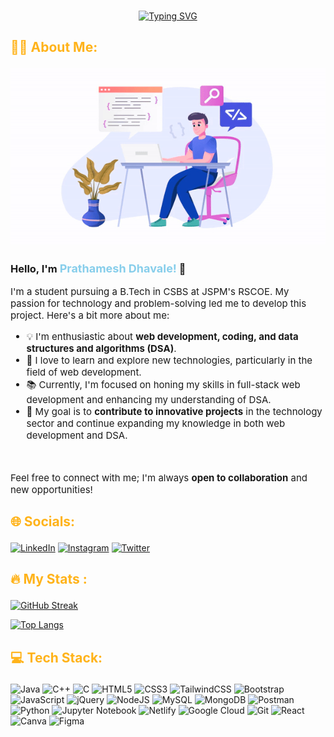 <br>
<p align="center">
<a href="https://git.io/typing-svg"><img src="https://readme-typing-svg.demolab.com?font=Reem+Kufi+Fun&size=25&duration=2500&pause=300&color=2BE8F7&center=true&random=false&width=435&lines=Hey+There+%F0%9F%91%8B;This+is+Prathamesh;Welcome+to+My+World!" alt="Typing SVG" /></a>
</p>


## <p style="color:#ffb31a">🧑‍💻 About Me:</p>

<div>
    <img style="filter: hue-rotate(-40deg);" src="./programmer.gif"/>
</div>

### Hello, I'm <span style="color:#87ceeb; font-weight:bold;font-size:18px;">Prathamesh Dhavale!</span> 🚀

<div style="font-size:15px;">
I'm a student pursuing a B.Tech in CSBS at JSPM's RSCOE. My passion for technology and problem-solving led me to develop this project. Here's a bit more about me:

<br>

- 💡 I'm enthusiastic about <span style="font-weight:700;"> web development, coding, and data structures and algorithms (DSA)</span>.
- 🌱 I love to learn and explore new technologies, particularly in the field of web development.
- 📚 Currently, I'm focused on honing my skills in full-stack web development and enhancing my understanding of DSA.
- 🎯 My goal is to <span style="font-weight:700;">contribute to innovative projects</span> in the technology sector and continue expanding my knowledge in both web development and DSA.

<br>

Feel free to connect with me; I'm always <span style="font-weight:700;">open to collaboration</span> and new opportunities!
</div>

## <p style="color:#ffb31a">🌐 Socials:</p>


[![LinkedIn](https://img.shields.io/badge/LinkedIn-%230077B5.svg?logo=linkedin&logoColor=white)](https://www.linkedin.com/in/dprathamesh/)
[![Instagram](https://img.shields.io/badge/Instagram-%23E4405F.svg?logo=Instagram&logoColor=white)](https://www.instagram.com/endeavour_2003/)
[![Twitter](https://img.shields.io/badge/Twitter-%231DA1F2.svg?logo=Twitter&logoColor=white)](https://twitter.com/prathmesh2404)

<!-- ![Profile Views](https://komarev.com/ghpvc/?username=prathmesh-cpu&color=orange) -->


## <p style="color:#ffb31a">🔥 My Stats :</p>

<!-- ![prathmesh-cpu's Stats](https://github-readme-stats.vercel.app/api?username=prathmesh-cpu&theme=slateorange&show_icons=true&bg_color=000000) -->

[![GitHub Streak](https://github-readme-streak-stats.herokuapp.com/?user=prathmesh-cpu&theme=dark&background=000000)]()

[![Top Langs](https://github-readme-stats.vercel.app/api/top-langs/?username=prathmesh-cpu&layout=compact&theme=vision-friendly-dark)](https://github.com/anuraghazra/github-readme-stats)

## <p style="color:#ffb31a">💻 Tech Stack:</p>

![Java](https://img.shields.io/badge/java-%23ED8B00.svg?style=for-the-badge&logo=CoffeeScript&logoColor=white)
![C++](https://img.shields.io/badge/c++-%2300599C.svg?style=for-the-badge&logo=c%2B%2B&logoColor=white)
![C](https://img.shields.io/badge/c-%2300599C.svg?style=for-the-badge&logo=c&logoColor=white)
![HTML5](https://img.shields.io/badge/html5-%23E34F26.svg?style=for-the-badge&logo=html5&logoColor=white)
![CSS3](https://img.shields.io/badge/css3-%231572B6.svg?style=for-the-badge&logo=css3&logoColor=white)
![TailwindCSS](https://img.shields.io/badge/tailwindcss-%2338B2AC.svg?style=for-the-badge&logo=tailwind-css&logoColor=white)
![Bootstrap](https://img.shields.io/badge/bootstrap-%238511FA.svg?style=for-the-badge&logo=bootstrap&logoColor=white)
![JavaScript](https://img.shields.io/badge/javascript-%23323330.svg?style=for-the-badge&logo=javascript&logoColor=%23F7DF1E)
![jQuery](https://img.shields.io/badge/jquery-%230769AD.svg?style=for-the-badge&logo=jquery&logoColor=white)
![NodeJS](https://img.shields.io/badge/node.js-6DA55F?style=for-the-badge&logo=node.js&logoColor=white)
![MySQL](https://img.shields.io/badge/mysql-%231572B6.svg?style=for-the-badge&logo=mysql&logoColor=white)
![MongoDB](https://img.shields.io/badge/MongoDB-%234ea94b.svg?style=for-the-badge&logo=mongodb&logoColor=white)
![Postman](https://img.shields.io/badge/Postman-FF6C37?style=for-the-badge&logo=postman&logoColor=white)
![Python](https://img.shields.io/badge/python-%23323330.svg?style=for-the-badge&logo=python&logoColor=%23F7DF1E)
![Jupyter Notebook](https://img.shields.io/badge/jupyter-%23323330.svg?style=for-the-badge&logo=jupyter&logoColor=%23ED8B00)
![Netlify](https://img.shields.io/badge/netlify-%23000000.svg?style=for-the-badge&logo=netlify&logoColor=#00C7B7)
![Google Cloud](https://img.shields.io/badge/Google%20Cloud-%234285F4.svg?style=for-the-badge&logo=google-cloud&logoColor=white)
![Git](https://img.shields.io/badge/git-%23F05033.svg?style=for-the-badge&logo=git&logoColor=white)
![React](https://img.shields.io/badge/react-%2320232a.svg?style=for-the-badge&logo=react&logoColor=%2361DAFB)
![Canva](https://img.shields.io/badge/Canva-%2300C4CC.svg?style=for-the-badge&logo=Canva&logoColor=white)
![Figma](https://img.shields.io/badge/figma-%23F24E1E.svg?style=for-the-badge&logo=figma&logoColor=white)
